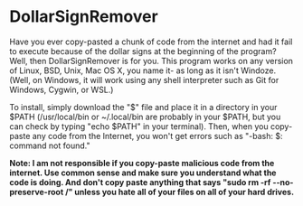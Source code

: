 # DollarSignRemover
Have you ever copy-pasted a chunk of code from the internet and had it fail to execute because of the dollar signs at the beginning of the program? Well, then DollarSignRemover is for you. This program works on any version of Linux, BSD, Unix, Mac OS X, you name it- as long as it isn't Windoze. (Well, on Windows, it will work using any shell interpreter such as Git for Windows, Cygwin, or WSL.)

To install, simply download the "$" file and place it in a directory in your $PATH (/usr/local/bin or ~/.local/bin are probably in your $PATH, but you can check by typing "echo $PATH" in your terminal). Then, when you copy-paste any code from the Internet, you won't get errors such as "-bash: \$\: command not found."

**Note: I am not responsible if you copy-paste malicious code from the internet. Use common sense and make sure you understand what the code is doing. And don't copy paste anything that says "sudo rm -rf --no-preserve-root /" unless you hate all of your files on all of your hard drives.**
